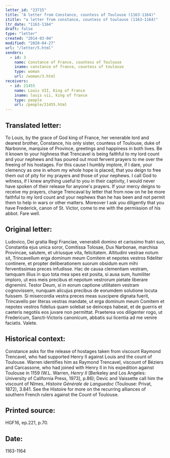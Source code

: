 ```yaml
---
letter_id: "23715"
title: "A letter from Constance, countess of Toulouse (1163-1164)"
ititle: "a letter from constance, countess of toulouse (1163-1164)"
ltr_date: "1163-1164"
draft: false
type: "letter"
created: "2014-03-04"
modified: "2020-04-27"
url: "/letter/5.html"
senders:
  - id: 3
    name: Constance of France, countess of Toulouse
    iname: constance of france, countess of toulouse
    type: woman
    url: /woman/3.html
receivers:
  - id: 21455
    name: Louis VII, King of France
    iname: louis vii, king of france
    type: people
    url: /people/21455.html
---
```

<h2> Translated letter:</h2>To Louis, by the grace of God king of France, her venerable lord and dearest brother, Constance, his only sister, countess of Toulouse, duke of Narbonne, marquise of Province, greetings and happiness in both lives.
Be it known to your highness that Trencavel is being faithful to my lord count and your nephews and has poured out most fervent prayers to me over the freeing of his hostages.  For this cause I humbly implore, if I dare, your clemency as one in whom my whole hope is placed, that you deign to free them out of pity for my prayers and those of your nephews.  I call God to witness, if I knew anything useful to you in their captivity, I would never have spoken of their release for anyone's prayers.  If your mercy deigns to receive my prayers, charge Trencaval by letter that from now on he be more faithful to my lord count and your nephews than he has been and not permit them to help in wars or other matters.  Moreover I ask you diligently that you have Frederick, canon of St. Victor, come to me with the permission of his abbot.
Fare well.
<h2 class="mt-4"> Original letter:</h2>Ludovico, Dei gratia Regi Franciae, venerabili domino et carissimo fratri suo, Constantia ejus unica soror, Comitissa Tolosae, Dux Narbonae, marchisa Provincae, salutem, et utriusque vita, felicitatem. Altitudini vestrae notum sit, Trincavellum erga dominum meum Comitem et nepotes vestros fideliter continere, et propter deliberationem suorum obsidum eum mihi ferventissimas preces infudisse. Hac de causa clementiam vestram, tamquam illius in quo tota mea spes est posita, si ausa sum, humiliter imploro, ut eos meis precibus et nepotum vestrorum pietate liberare dignemini. Testor Deum, si in eorum captione utilitatem vestram cognovissem, nunquam alicujus precibus de eorumdem solutione locuta fuissem. Si misercordia vestra preces meas suscipere dignata fuerit, Trincavello per literas vestras mandate, ut erga dominum meum Comitem et nepotes vestros fidelius quam solebat se deinceps habeat, et de guerris et caeteris negotiis eos juvare non permittat. Praeterea vos diligenter rogo, ut Fredericum, Sancti-Victoris canonicum, abbatis sui licentia ad me venire faciatis. Valete.
<h2 class="mt-4"> Historical context:</h2><p>Constance asks for the release of hostages taken from viscount Raymond Trencavel, who had supported Henry II against Louis and the count of Toulouse. Warren identifies him as Raymond Trencavel, viscount of Béziers and Carcassone, who had joined with Henry II in his expedition against Toulouse in 1159 (W.L. Warren, <em>Henry II</em> [Berkeley and Los Angeles: University of California Press, 1973], p.86); Devic and Vaissette call him the viscount of Nîmes, <em>Histoire Générale de Languedoc</em> (Toulouse: Privat, 1872), 3.841. See the Histoire for more on the recurring alliances of southern French rulers against the Count of Toulouse.</p><h2 class="mt-4"> Printed source:</h2>HGF16, ep.221, p.70.
<h2 class="mt-4"> Date:</h2>1163-1164
